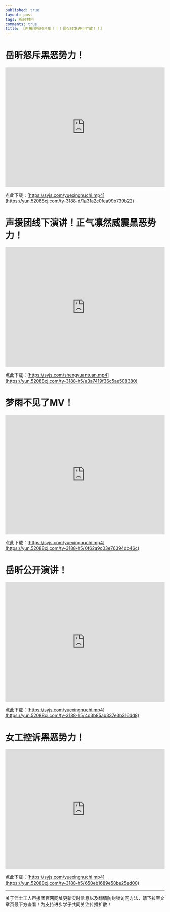 ```yaml
---
published: true
layout: post
tags: 视频材料
comments: true
title: 【声援团视频合集！！！保存转发进行扩散！！】
---
```



# 岳昕怒斥黑恶势力！

<div style="width: 100%; height: 0px; position: relative; padding-bottom: 75.000%;"><iframe src="https://yun.52088cj.com/ty-3188-h5/1a31a2c0fea99b739b22" frameborder="0" width="100%" height="100%" allowfullscreen style="width: 100%; height: 100%; position: absolute;"></iframe></div>

点此下载：[https://syjs.com/yuexingnuchi.mp4](https://yun.52088cj.com/ty-3188-d/1a31a2c0fea99b739b22)
<br>

# 声援团线下演讲！正气凛然威震黑恶势力！

<div style="width: 100%; height: 0px; position: relative; padding-bottom: 75.000%;"><iframe src="https://yun.52088cj.com/ty-3188-h5/a3a7419f36c5ae508380" frameborder="0" width="100%" height="100%" allowfullscreen style="width: 100%; height: 100%; position: absolute;"></iframe></div>

点此下载：[https://syjs.com/shengyuantuan.mp4](https://yun.52088cj.com/ty-3188-h5/a3a7419f36c5ae508380)
<br>

# 梦雨不见了MV！

<div style="width: 100%; height: 0px; position: relative; padding-bottom: 75.000%;"><iframe src="https://yun.52088cj.com/ty-3188-h5/0f62a9c03e76394db46c" frameborder="0" width="100%" height="100%" allowfullscreen style="width: 100%; height: 100%; position: absolute;"></iframe></div>

点此下载：[https://syjs.com/yuexingnuchi.mp4](https://yun.52088cj.com/ty-3188-h5/0f62a9c03e76394db46c)
<br>

# 岳昕公开演讲！

<div style="width: 100%; height: 0px; position: relative; padding-bottom: 75.000%;"><iframe src="https://yun.52088cj.com/ty-3188-h5/4d3b85ab337e3b316dd8" frameborder="0" width="100%" height="100%" allowfullscreen style="width: 100%; height: 100%; position: absolute;"></iframe></div>

点此下载：[https://syjs.com/yuexingnuchi.mp4](https://yun.52088cj.com/ty-3188-h5/4d3b85ab337e3b316dd8)
<br>

# 女工控诉黑恶势力！

<div style="width: 100%; height: 0px; position: relative; padding-bottom: 75.000%;"><iframe src="https://yun.52088cj.com/ty-3188-h5/650eb1689e58be25ed00" frameborder="0" width="100%" height="100%" allowfullscreen style="width: 100%; height: 100%; position: absolute;"></iframe></div>

点此下载：[https://syjs.com/yuexingnuchi.mp4](https://yun.52088cj.com/ty-3188-h5/650eb1689e58be25ed00)
<br>

---
关于佳士工人声援团官网网址更新实时信息以及翻墙防封锁访问方法，请下拉至文章页最下方查看！为支持进步学子共同关注传播扩散！
